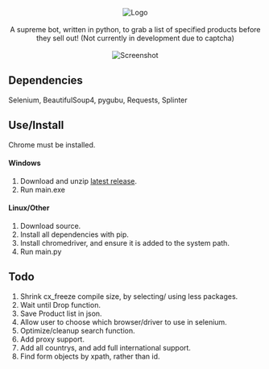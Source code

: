 <p align="center">
  <img src="https://github.com/loks0n/Supreme-Drop-Bot/raw/master/bin/logo.gif" alt="Logo"/>
    <br>
    <br>
A supreme bot, written in python, to grab a list of specified products before they sell out! (Not currently in development due to captcha)
    <br>
    <br>
  <img src="https://github.com/loks0n/Supreme-Drop-Bot/raw/master/bin/screenshot.png" alt="Screenshot"/>
</p>

## Dependencies
Selenium, BeautifulSoup4, pygubu, Requests, Splinter

## Use/Install
Chrome must be installed.

#### Windows
1. Download and unzip [latest release](https://github.com/loks0n/Supreme-Drop-Bot/releases).
2. Run main.exe

#### Linux/Other
1. Download source.
2. Install all dependencies with pip.
3. Install chromedriver, and ensure it is added to the system path.
4. Run main.py

## Todo
1. Shrink cx_freeze compile size, by selecting/ using less packages.
2. Wait until Drop function.
3. Save Product list in json.
4. Allow user to choose which browser/driver to use in selenium.
5. Optimize/cleanup search function.
6. Add proxy support.
7. Add all countrys, and add full international support.
8. Find form objects by xpath, rather than id.
